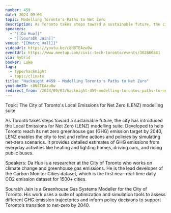 ```yaml
---
number: 459
date: 2024-09-03
topic: Modelling Toronto's Paths to Net Zero
description: As Toronto takes steps toward a sustainable future, the city has introduced the Local Emissions for Net Zero (LENZ) modelling suite. Developed to help Toronto reach its net zero greenhouse gas (GHG) emission target by 2040, LENZ enables the city to test and refine actions and policies by simulating net-zero scenarios. It provides detailed estimates of GHG emissions from everyday activities like heating and lighting homes, driving cars, and riding public buses.
speakers:
  - "[[Da Huo]]"
  - "[[Sourabh Jain]]"
venue: "[[Metro Hall]]"
videoUrl: https://youtu.be/c8N8TEAzu0w
eventUrl: https://www.meetup.com/civic-tech-toronto/events/302866841
via: hybrid
booker: Luke
tags:
  - type/hacknight
  - topic/climate
title: "Hacknight #459 – Modelling Toronto's Paths to Net Zero"
youtubeID: c8N8TEAzu0w
redirect_from: /2024/09/03/hacknight-459-modelling-torontos-paths-to-net-zero-with-da-huo-sourabh-jain/
---
```

Topic: The City of Toronto's Local Emissions for Net Zero (LENZ) modelling suite

As Toronto takes steps toward a sustainable future, the city has introduced the Local Emissions for Net Zero (LENZ) modelling suite. Developed to help Toronto reach its net zero greenhouse gas (GHG) emission target by 2040, LENZ enables the city to test and refine actions and policies by simulating net-zero scenarios. It provides detailed estimates of GHG emissions from everyday activities like heating and lighting homes, driving cars, and riding public buses.

Speakers:
Da Huo is a researcher at the City of Toronto who works on climate change and greenhouse gas emissions. He is the lead developer of the Carbon Monitor Cities dataset, which is the first near-real-time daily CO2 emission dataset for 1500+ cities.

Sourabh Jain is a Greenhouse Gas Systems Modeller for the City of Toronto. His work uses a suite of optimization and simulation tools to assess different GHG emission trajectories and inform policy decisions to support Toronto’s transition to net-zero by 2040.